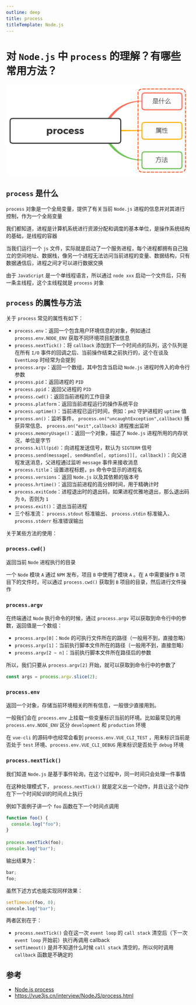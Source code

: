 ```yaml
---
outline: deep
title: process
titleTemplate: Node.js
---
```


# 对 `Node.js` 中 `process` 的理解？有哪些常用方法？

![process](./images/process.png)

## `process` 是什么

`process` 对象是一个全局变量，提供了有关当前 `Node.js` 进程的信息并对其进行控制，作为一个全局变量

我们都知道，进程是计算机系统进行资源分配和调度的基本单位，是操作系统结构的基础，是线程的容器

当我们运行一个 `js` 文件，实际就是启动了一个服务进程，每个进程都拥有自己独立的空间地址、数据栈，像另一个进程无法访问当前进程的变量、数据结构，只有数据通信后，进程之间才可以进行数据交换

由于 `JavaScript` 是一个单线程语言，所以通过 `node xxx` 启动一个文件后，只有一条主线程，这个主线程就是 `process` 对象

## `process` 的属性与方法

关于 `process` 常见的属性有如下：

- `process.env`：返回一个包含用户环境信息的对象，例如通过 `process.env.NODE_ENV` 获取不同环境项目配置信息
- `process.nextTick()`：将 `callback` 添加到下一个时间点的队列，这个队列是在所有 `I/O` 事件的回调之后、当前操作结束之前执行的，这个在谈及 `EventLoop` 时经常为会提到
- `process.argv`：返回一个数组，其中包含当启动 `Node.js` 进程时传入的命令行参数
- `process.pid`：返回进程的 `PID`
- `process.ppid`：返回父进程的 `PID`
- `process.cwd()`：返回当前进程的工作目录
- `process.platform`：返回当前进程运行的操作系统平台
- `process.uptime()`：当前进程已运行时间，例如：`pm2` 守护进程的 `uptime` 值
- `process.on()`：监听事件， `process.on("uncaughtException",callback)` 捕获异常信息、 `process.on("exit",callback)` 进程推出监听
- `process.memoryUsage()`：返回一个对象，描述了 `Node.js` 进程所用的内存状况，单位是字节
- `process.kill(pid)`：向进程发送信号，默认为 `SIGTERM` 信号
- `process.send(message[, sendHandle[, options]][, callback])`：向父进程发送消息，父进程通过监听 `message` 事件来接收消息
- `process.title`：设置进程标题，`ps` 命令中显示的进程名
- `process.versions`：返回 `Node.js` 以及其依赖的版本号
- `process.hrtime()`：返回当前进程的高分辨时间，用于精确计时
- `process.exitCode`：进程退出时的退出码，如果进程优雅地退出，那么退出码为 `0`，否则为 `1`
- `process.exit()`：退出当前进程
- 三个标准流： `process.stdout` 标准输出、 `process.stdin` 标准输入、 `process.stderr` 标准错误输出

关于某些方法的使用：

### `process.cwd()`

返回当前 `Node` 进程执行的目录

一个 `Node` 模块 `A` 通过 `NPM` 发布，项目 `B` 中使用了模块 `A` 。在 `A` 中需要操作 `B` 项目下的文件时，可以通过 `process.cwd()` 获取到 `B` 项目的目录，然后进行文件操作

### `process.argv`

在终端通过 `Node` 执行命令的时候，通过 `process.argv` 可以获取到命令行中的参数，返回值是一个数组：

- `process.argv[0]`：`Node` 的可执行文件所在的路径（一般用不到，直接忽略）
- `process.argv[1]`：当前执行脚本文件所在的路径（一般用不到，直接忽略）
- `process.argv[2 ~ n]`：当前执行脚本文件所在路径后的参数

所以，我们只要从 `process.argv[2]` 开始，就可以获取到命令行中的参数了

```js
const args = process.argv.slice(2);
```

### `process.env`

返回一个对象，存储当前环境相关的所有信息，一般很少直接用到。

一般我们会在 `process.env` 上挂载一些变量标识当前的环境。比如最常见的用 `process.env.NODE_ENV` 区分 `development` 和 `production` 环境

在 `vue-cli` 的源码中也经常会看到 `process.env.VUE_CLI_TEST` ，用来标识当前是否处于 `test` 环境、`process.env.VUE_CLI_DEBUG` 用来标识是否处于 `debug` 环境

### `process.nextTick()`

我们知道 `Node.js` 是基于事件轮询，在这个过程中，同一时间只会处理一件事情

在这种处理模式下， `process.nextTick()` 就是定义出一个动作，并且让这个动作在下一个时间轮训的时间点上执行

例如下面例子讲一个 `foo` 函数在下一个时间点调用

```js
function foo() {
  console.log("foo");
}

process.nextTick(foo);
console.log("bar");
```

输出结果为：

```js
bar;
foo;
```

虽然下述方式也能实现同样效果：

```js
setTimeout(foo, 0);
concole.log("bar");
```

两者区别在于：

- `process.nextTick()` 会在这一次 `event loop` 的 `call stack` 清空后（下一次 `event loop` 开始前）执行再调用 callback
- `setTimeout()` 是并不知道什么时候 `call stack` 清空的，所以何时调用 `callback` 函数是不确定的

## 参考

- [Node.js process](https://nodejs.org/api/process.html)
- https://vue3js.cn/interview/NodeJS/process.html
